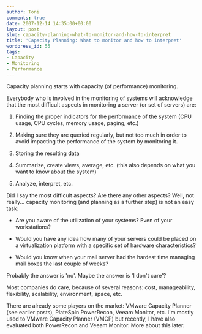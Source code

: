 ```yaml
---
author: Toni
comments: true
date: 2007-12-14 14:35:00+00:00
layout: post
slug: capacity-planning-what-to-monitor-and-how-to-interpret
title: 'Capacity Planning: What to monitor and how to interpret'
wordpress_id: 55
tags:
- Capacity
- Monitoring
- Performance
---
```


Capacity planning starts with capacity (of performance) monitoring.  
  
Everybody who is involved in the monitoring of systems will acknowledge that the most difficult aspects in monitoring a server (or set of servers) are:  


  

  1. Finding the proper indicators for the performance of the system (CPU usage, CPU cycles, memory usage, paging, etc.)
  

  2. Making sure they are queried regularly, but not too much in order to avoid impacting the performance of the system by monitoring it.
  

  3. Storing the resulting data
  

  4. Summarize, create views, average, etc. (this also depends on what you want to know about the system)
  

  5. Analyze, interpret, etc.
  
  
Did I say the most difficult aspects? Are there any other aspects? Well, not really... capacity monitoring (and planning as a further step) is not an easy task:  


  

  * Are you aware of the utilization of your systems?  Even of your workstations?
  

  * Would you have any idea how many of your servers could be placed on a virtualization platform with a specific set of hardware characteristics?
  

  * Would you know when your mail server had the hardest time managing mail boxes the last couple of weeks?
  
  
Probably the answer is 'no'. Maybe the answer is 'I don't care'?   
  
Most companies do care, because of several reasons: cost, manageability, flexibility, scalability, environment, space, etc.  
  
There are already some players on the market: VMware Capacity Planner (see earlier posts), PlateSpin PowerRecon, Veeam Monitor, etc.  I'm mostly used to VMware Capacity Planner (VMCP) but recently, I have also evaluated both PowerRecon and Veeam Monitor. More about this later.
